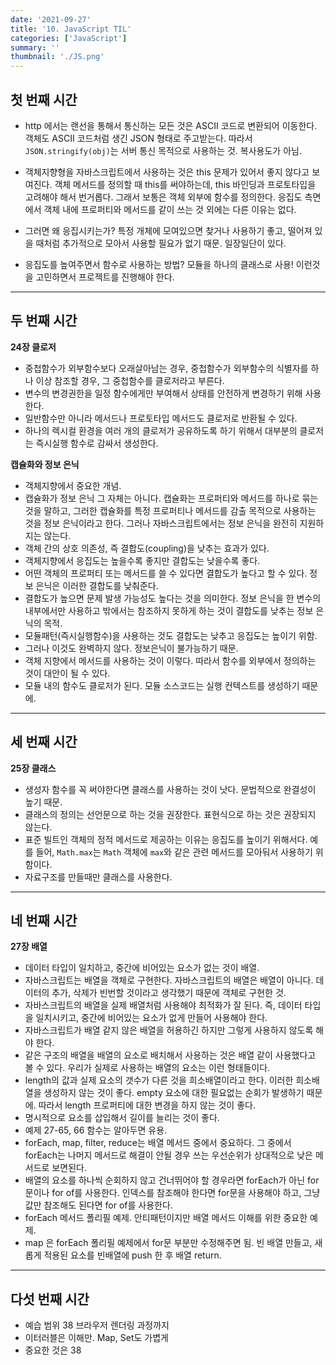 ```yaml
---
date: '2021-09-27'
title: '10. JavaScript TIL'
categories: ['JavaScript']
summary: ''
thumbnail: './JS.png'
---
```


<!-- ![](./images/.PNG) -->

## 첫 번째 시간

- http 에서는 랜선을 통해서 통신하는 모든 것은 ASCII 코드로 변환되어 이동한다. 객체도 ASCII 코드처럼 생긴 JSON 형태로 주고받는다. 따라서 `JSON.stringify(obj)`는 서버 통신 목적으로 사용하는 것. 복사용도가 아님.

- 객체지향형을 자바스크립트에서 사용하는 것은 this 문제가 있어서 좋지 않다고 보여진다. 객체 메서드를 정의할 때 this를 써야하는데, this 바인딩과 프로토타입을 고려해야 해서 번거롭다. 그래서 보통은 객체 외부에 함수를 정의한다. 응집도 측면에서 객체 내에 프로퍼티와 메서드를 같이 쓰는 것 외에는 다른 이유는 없다.
- 그러면 왜 응집시키는가? 특정 개체에 모여있으면 찾거나 사용하기 좋고, 떨어져 있을 때처럼 추가적으로 모아서 사용할 필요가 없기 때문. 일장일단이 있다.
- 응집도를 높여주면서 함수로 사용하는 방법? 모듈을 하나의 클래스로 사용! 이런것을 고민하면서 프로젝트를 진행해야 한다.

<hr>

## 두 번째 시간

**24장 클로저**

- 중첩함수가 외부함수보다 오래살아남는 경우, 중첩함수가 외부함수의 식별자를 하나 이상 참조할 경우, 그 중첩함수를 클로저라고 부른다.
- 변수의 변경권한을 일정 함수에게만 부여해서 상태를 안전하게 변경하기 위해 사용한다.
- 일반함수만 아니라 메서드나 프로토타입 메서드도 클로저로 반환될 수 있다.
- 하나의 렉시컬 환경을 여러 개의 클로저가 공유하도록 하기 위해서 대부분의 클로저는 즉시실행 함수로 감싸서 생성한다.

**캡슐화와 정보 은닉**

- 객체지향에서 중요한 개념.
- 캡슐화가 정보 은닉 그 자체는 아니다. 캡슐화는 프로퍼티와 메서드를 하나로 묶는 것을 말하고, 그러한 캡슐화를 특정 프로퍼티나 메서드를 감출 목적으로 사용하는 것을 정보 은닉이라고 한다. 그러나 자바스크립트에서는 정보 은닉을 완전히 지원하지는 않는다.
- 객체 간의 상호 의존성, 즉 결합도(coupling)을 낮추는 효과가 있다.
- 객체지향에서 응집도는 높을수록 좋지만 결합도는 낮을수록 좋다.
- 어떤 객체의 프로퍼티 또는 메서드를 쓸 수 있다면 결합도가 높다고 할 수 있다. 정보 은닉은 이러한 결합도를 낮춰준다.
- 결합도가 높으면 문제 발생 가능성도 높다는 것을 의미한다. 정보 은닉을 한 변수의 내부에서만 사용하고 밖에서는 참조하지 못하게 하는 것이 결합도를 낮추는 정보 은닉의 목적.
- 모듈패턴(즉시실행함수)을 사용하는 것도 결합도는 낮추고 응집도는 높이기 위함.
- 그러나 이것도 완벽하지 않다. 정보은닉이 불가능하기 때문.
- 객체 지향에서 메서드를 사용하는 것이 이렇다. 따라서 함수를 외부에서 정의하는 것이 대안이 될 수 있다.
- 모듈 내의 함수도 클로저가 된다. 모듈 소스코드는 실행 컨텍스트를 생성하기 때문에.

<hr>

## 세 번째 시간

**25장 클래스**

- 생성자 함수를 꼭 써야한다면 클래스를 사용하는 것이 낫다. 문법적으로 완결성이 높기 때문.
- 클래스의 정의는 선언문으로 하는 것을 권장한다. 표현식으로 하는 것은 권장되지 않는다.
- 표준 빌트인 객체의 정적 메서드로 제공하는 이유는 응집도를 높이기 위해서다. 예를 들어, `Math.max`는 `Math` 객체에 `max`와 같은 관련 메서드를 모아둬서 사용하기 위함이다.
- 자료구조를 만들때만 클래스를 사용한다.

<hr>

## 네 번째 시간

**27장 배열**

- 데이터 타입이 일치하고, 중간에 비어있는 요소가 없는 것이 배열.
- 자바스크립트는 배열을 객체로 구현한다. 자바스크립트의 배열은 배열이 아니다. 데이터의 추가, 삭제가 빈번할 것이라고 생각했기 때문에 객체로 구현한 것.
- 자바스크립트의 배열을 실제 배열처럼 사용해야 최적화가 잘 된다. 즉, 데이터 타입을 일치시키고, 중간에 비어있는 요소가 없게 만들어 사용해야 한다.
- 자바스크립트가 배열 같지 않은 배열을 허용하긴 하지만 그렇게 사용하지 않도록 해야 한다.
- 같은 구조의 배열을 배열의 요소로 배치해서 사용하는 것은 배열 같이 사용했다고 볼 수 있다. 우리가 실제로 사용하는 배열의 요소는 이런 형태들이다.
- length의 값과 실제 요소의 갯수가 다른 것을 희소배열이라고 한다. 이러한 희소배열을 생성하지 않는 것이 좋다. empty 요소에 대한 필요없는 순회가 발생하기 때문에. 따라서 length 프로퍼티에 대한 변경을 하지 않는 것이 좋다.
- 명시적으로 요소를 삽입해서 길이를 늘리는 것이 좋다.
- 예제 27-65, 66 함수는 알아두면 유용.
- forEach, map, filter, reduce는 배열 메서드 중에서 중요하다. 그 중에서 forEach는 나머지 메서드로 해결이 안될 경우 쓰는 우선순위가 상대적으로 낮은 메서드로 보면된다.
- 배열의 요소를 하나씩 순회하지 않고 건너뛰어야 할 경우라면 forEach가 아닌 for 문이나 for of를 사용한다. 인덱스를 참조해야 한다면 for문을 사용해야 하고, 그냥 값만 참조해도 된다면 for of를 사용한다.
- forEach 메서드 폴리필 예제. 안티패턴이지만 배열 메서드 이해를 위한 중요한 예제.
- map 은 forEach 폴리필 예제에서 for문 부분만 수정해주면 됨. 빈 배열 만들고, 새롭게 적용된 요소를 빈배열에 push 한 후 배열 return.

<hr>

## 다섯 번째 시간

- 예습 범위 38 브라우저 렌더링 과정까지
- 이터러블은 이해만. Map, Set도 가볍게
- 중요한 것은 38
